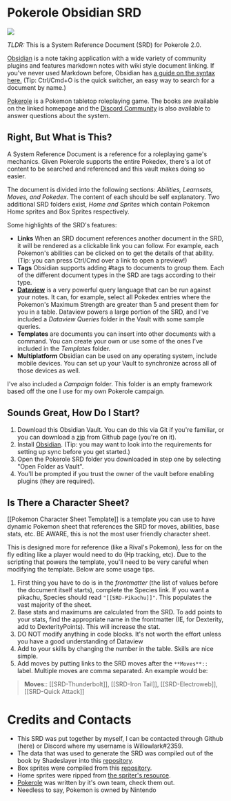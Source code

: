 # Pokerole Obsidian SRD

![](https://i.imgur.com/4ZpTthC.png)

*TLDR:* This is a System Reference Document (SRD) for Pokerole 2.0. 

[Obsidian](https://help.obsidian.md/Obsidian/Index) is a note taking application with a wide variety of community plugins and features markdown notes with wiki style document linking. If you've never used Markdown before, Obsidian has [a guide on the syntax here.](https://help.obsidian.md/How+to/Format+your+notes) (Tip: Ctrl/Cmd+O is the quick switcher, an easy way to search for a document by name.)

[Pokerole](https://www.pokeroleproject.com/) is a Pokemon tabletop roleplaying game. The books are available on the linked homepage and the [Discord Community](https://discord.gg/95DFpdMVcC) is also available to answer questions about the system. 

## Right, But What is This?

A System Reference Document is a reference for a roleplaying game's mechanics. Given Pokerole supports the entire Pokedex, there's a lot of content to be searched and referenced and this vault makes doing so easier. 

The document is divided into the following sections: *Abilities, Learnsets, Moves, and Pokedex*. The content of each should be self explanatory. Two additional SRD folders exist, *Home and Sprites* which contain Pokemon Home sprites and Box Sprites respectively. 

Some highlights of the SRD's features: 

- **Links** When an SRD document references another document in the SRD, it will be rendered as a clickable link you can follow. For example, each Pokemon's abilities can be clicked on to get the details of that ability. (Tip: you can press Ctrl/Cmd over a link to open a preview!)
- **Tags** Obsidian supports adding \#tags to documents to group them. Each of the different document types in the SRD are tags according to their type. 
- **[Dataview](https://blacksmithgu.github.io/obsidian-dataview/)** is a very powerful query language that can be run against your notes. It can, for example, select all Pokedex entries where the Pokemon's Maximum Strength are greater than 5 and present them for you in a table. Dataview powers a large portion of the SRD, and I've included a *Dataview Queries* folder in the Vault with some sample queries. 
- **Templates** are documents you can insert into other documents with a command. You can create your own or use some of the ones I've included in the *Templates* folder.
- **Multiplatform** Obsidian can be used on any operating system, include mobile devices. You can set up your Vault to synchronize across all of those devices as well. 

I've also included a *Campaign* folder. This folder is an empty framework based off the one I use for my own Pokerole campaign. 

## Sounds Great, How Do I Start?

1. Download this Obsidian Vault. You can do this via Git if you're familiar, or you can download a [zip](https://github.com/Willowlark/PokeroleObsidianSRD/archive/refs/heads/master.zip) from Github page (you're on it).
2. Install [Obsidian](https://obsidian.md/). (Tip: you may want to look into the requirements for setting up sync before you get started.)
3. Open the Pokerole SRD folder you downloaded in step one by selecting "Open Folder as Vault". 
4. You'll be prompted if you trust the owner of the vault before enabling plugins (they are required). 

## Is There a Character Sheet?

[[Pokemon Character Sheet Template]] is a template you can use to have dynamic Pokemon sheet that references the SRD for moves, abilities, base stats, etc. BE AWARE, this is not the most user friendly character sheet. 

This is designed more for reference (like a Rival's Pokemon), less for on the fly editing like a player would need to do (Hp tracking, etc). Due to the scripting that powers the template, you'll need to be very careful when modifying the template. Below are some usage tips.

1. First thing you have to do is in the *frontmatter* (the list of values before the document itself starts), complete the Species link. If you want a pikachu, Species should read `"[[SRD-Pikachu]]"`. This populates the vast majority of the sheet.
2. Base stats and maximums are calculated from the SRD. To add points to your stats, find the appropriate name in the frontmatter (IE, for Dexterity, add to DexterityPoints). This will increase the stat.
3. DO NOT modify anything in code blocks. It's not worth the effort unless you have a good understanding of Dataview
4. Add to your skills by changing the number in the table. Skills are nice simple.
5. Add moves by putting links to the SRD moves after the `**Moves**::` label. Multiple moves are comma separated. An example would be:
> **Moves**:: [[SRD-Thunderbolt]], [[SRD-Iron Tail]], [[SRD-Electroweb]], [[SRD-Quick Attack]]

# Credits and Contacts

- This SRD was put together by myself, I can be contacted through Github (here) or Discord where my username is Willowlark#2359. 
- The data that was used to generate the SRD was compiled out of the book by Shadeslayer into this [repository](https://github.com/XShadeSlayerXx/PokeRole-Discord.py-Base). 
- Box sprites were compiled from this [repository](https://github.com/msikma/pokesprite).
- Home sprites were ripped from [the spriter's resource](https://www.spriters-resource.com/nintendo_switch/pokemonhome/).
- [Pokerole](https://www.pokeroleproject.com/) was written by it's own team, check them out.
- Needless to say, Pokemon is owned by Nintendo